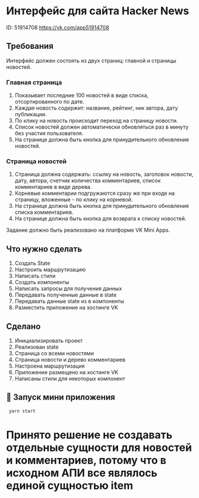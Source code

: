 # Интерфейс для сайта Hacker News #

ID: 51914708
https://vk.com/app51914708

## Требования ##

Интерфейс должен состоять из двух страниц: главной и страницы новостей.
### Главная страница ###

1. Показывает последние 100 новостей в виде списка, отсортированного по дате.
2. Каждая новость содержит: название, рейтинг, ник автора, дату публикации.
3. По клику на новость происходит переход на страницу новости.
4. Список новостей должен автоматически обновляться раз в минуту без участия пользователя.
5. На странице должна быть кнопка для принудительного обновления новостей.

### Страница новостей  ###

1. Страница должна содержать: ссылку на новость, заголовок новости,
дату, автора, счетчик количества комментариев, список комментариев в виде дерева.
2. Корневые комментарии подгружаются сразу же при входе на страницу, вложенные - по клику на корневой.
3. На странице должна быть кнопка для принудительного обновления списка комментариев.
4. На странице должна быть кнопка для возврата к списку новостей.

Задание должно быть реализовано на платформе VK Mini Apps.

## Что нужно сделать  ##

1. Создать State
2. Настроить маршрутизацию
3. Написать стили
4. Создать компоненты
5. Написать запросы для получения данных
6. Передавать полученные данные в state
7. Передавать данные state из в компоненты
8. Разместить приложение на хостинге VK

## Сделано  ##

1. Инициализировать проект
2. Реализован state
3. Страница со всеми новостями
4. Страница новости и дерево комментариев
5. Настроена маршрутизация
6. Приложение размещено на хостинге VK
7. Написаны стили для некоторых компонент


## 🚀 Запуск мини приложения

```sh
 yarn start
```

# Принято решение не создавать отдельные сущности для новостей и комментариев, потому что в исходном АПИ все являлось единой сущностью item
